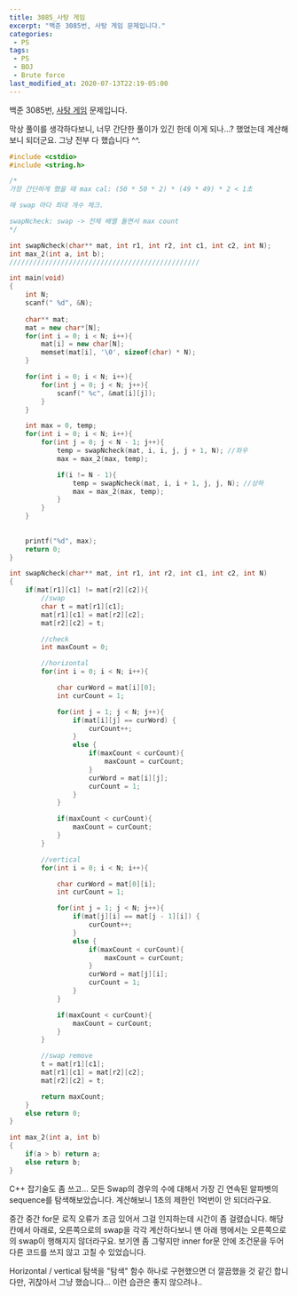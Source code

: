 ```yaml
---
title: 3085_사탕 게임
excerpt: "백준 3085번, 사탕 게임 문제입니다."
categories:
 - PS
tags:
 - PS
 - BOJ
 - Brute force
last_modified_at: 2020-07-13T22:19-05:00
---
```


백준 3085번, [사탕 게임](https://www.acmicpc.net/problem/3085) 문제입니다.

막상 풀이를 생각하다보니, 너무 간단한 풀이가 있긴 한데 이게 되나...? 했었는데 계산해보니 되더군요. 그냥 전부 다 했습니다 ^^.

```cpp
#include <cstdio>
#include <string.h>

/*
가장 간단하게 했을 때 max cal: (50 * 50 * 2) * (49 * 49) * 2 < 1초

매 swap 마다 최대 개수 체크.

swapNcheck: swap -> 전체 배열 돌면서 max count
*/

int swapNcheck(char** mat, int r1, int r2, int c1, int c2, int N);
int max_2(int a, int b);
////////////////////////////////////////////////

int main(void)
{
    int N;
    scanf(" %d", &N);
    
    char** mat;
    mat = new char*[N];
    for(int i = 0; i < N; i++){
        mat[i] = new char[N];
        memset(mat[i], '\0', sizeof(char) * N);
    }

    for(int i = 0; i < N; i++){
        for(int j = 0; j < N; j++){
            scanf(" %c", &mat[i][j]);
        }
    }

    int max = 0, temp;
    for(int i = 0; i < N; i++){
        for(int j = 0; j < N - 1; j++){
            temp = swapNcheck(mat, i, i, j, j + 1, N); //좌우
            max = max_2(max, temp);

            if(i != N - 1){
                temp = swapNcheck(mat, i, i + 1, j, j, N); //상하
                max = max_2(max, temp);
            }
        }
    }
    
    
    printf("%d", max);
    return 0;
}

int swapNcheck(char** mat, int r1, int r2, int c1, int c2, int N)
{
    if(mat[r1][c1] != mat[r2][c2]){
        //swap
        char t = mat[r1][c1];
        mat[r1][c1] = mat[r2][c2];
        mat[r2][c2] = t;

        //check
        int maxCount = 0;

        //horizontal 
        for(int i = 0; i < N; i++){

            char curWord = mat[i][0];
            int curCount = 1;

            for(int j = 1; j < N; j++){
                if(mat[i][j] == curWord) {
                    curCount++;
                }
                else {
                    if(maxCount < curCount){
                        maxCount = curCount;
                    }
                    curWord = mat[i][j];
                    curCount = 1;
                }
            }

            if(maxCount < curCount){
                maxCount = curCount;
            }
        }

        //vertical
        for(int i = 0; i < N; i++){

            char curWord = mat[0][i];
            int curCount = 1;

            for(int j = 1; j < N; j++){
                if(mat[j][i] == mat[j - 1][i]) {
                    curCount++;
                }
                else {
                    if(maxCount < curCount){
                        maxCount = curCount;
                    }
                    curWord = mat[j][i];
                    curCount = 1;
                }
            }

            if(maxCount < curCount){
                maxCount = curCount;
            }
        }

        //swap remove
        t = mat[r1][c1];
        mat[r1][c1] = mat[r2][c2];
        mat[r2][c2] = t;

        return maxCount;
    }
    else return 0;
}

int max_2(int a, int b)
{
    if(a > b) return a;
    else return b;
}
```



C++ 잡기술도 좀 쓰고... 모든 Swap의 경우의 수에 대해서 가장 긴 연속된 알파벳의 sequence를 탐색해보았습니다. 계산해보니 1초의 제한인 1억번이 안 되더라구요.

중간 중간 for문 로직 오류가 조금 있어서 그걸 인지하는데 시간이 좀 걸렸습니다. 해당 칸에서 아래로, 오른쪽으로의 swap을 각각 계산하다보니 맨 아래 행에서는 오른쪽으로의 swap이 행해지지 않더라구요. 보기엔 좀 그렇지만 inner for문 안에 조건문을 두어 다른 코드를 쓰지 않고 고칠 수 있었습니다.

Horizontal / vertical 탐색을 "탐색" 함수 하나로 구현했으면 더 깔끔했을 것 같긴 합니다만, 귀찮아서 그냥 했습니다... 이런 습관은 좋지 않으려나..

